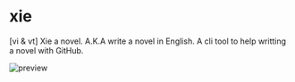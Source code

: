 # xie
[vi &amp; vt] Xie a novel. A.K.A write a novel in English. A cli tool to help writting a novel with GitHub.

![preview](http://r.loli.io/3uauyy.jpg)


